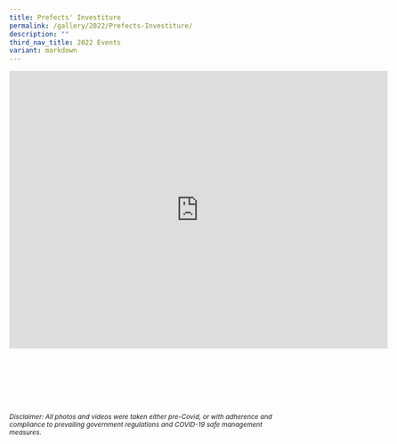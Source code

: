 ```yaml
---
title: Prefects' Investiture
permalink: /gallery/2022/Prefects-Investiture/
description: ""
third_nav_title: 2022 Events
variant: markdown
---
```

<iframe allowfullscreen="true" height="499" width="680" frameborder="0" src="https://docs.google.com/presentation/d/e/2PACX-1vR0TwjQ-0glWasPI-SLsyOL-2mmkEKJJeA7IDYdqH-YfvIqPzfBbts3X9GBC8Hn6UKtmeYGNCVkZOQW/embed?start=true&amp;loop=true&amp;delayms=3000"></iframe>

<br><br><br><br><br><br>
<sup>_Disclaimer: All photos and videos were taken either pre-Covid, or with adherence and compliance to prevailing government regulations and COVID-19 safe management measures._</sup>